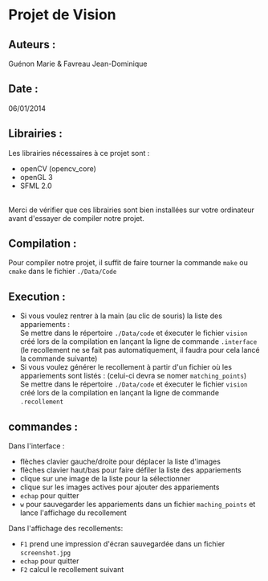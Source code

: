 ﻿Projet de Vision
================

Auteurs :
---------
Guénon Marie & Favreau Jean-Dominique

Date :
------
06/01/2014

Librairies :
------------
Les librairies nécessaires à ce projet sont :<br>

* openCV (opencv_core)
* openGL 3
* SFML 2.0

<br>Merci de vérifier que ces librairies sont bien installées sur votre ordinateur avant d'essayer de compiler notre projet.

Compilation :
-------------
Pour compiler notre projet, il suffit de faire tourner la commande `make` ou `cmake` dans le fichier `./Data/Code`

Execution :
-----------

* Si vous voulez rentrer à la main (au clic de souris) la liste des appariements :<br>
Se mettre dans le répertoire `./Data/code` et éxecuter le fichier `vision` créé lors de la compilation en lançant la ligne de commande `.interface`
<br>(le recollement ne se fait pas automatiquement, il faudra pour cela lancé la commande suivante)
* Si vous voulez générer le recollement à partir d'un fichier où les appariements sont listés : (celui-ci devra se nomer `matching_points`)<br>
Se mettre dans le répertoire `./Data/code` et éxecuter le fichier `vision` créé lors de la compilation en lançant la ligne de commande `.recollement`


commandes :
-----------
Dans l'interface :

* flèches clavier gauche/droite pour déplacer la liste d'images
* flèches clavier haut/bas pour faire défiler la liste des appariements
* clique sur une image de la liste pour la sélectionner
* clique sur les images actives pour ajouter des appariements
* `echap` pour quitter
* `w` pour sauvegarder les appariements dans un fichier `maching_points` et lance l'affichage du recollement

Dans l'affichage des recollements:

* `F1` prend une impression d'écran sauvegardée dans un fichier `screenshot.jpg`
* `echap` pour quitter
* `F2` calcul le recollement suivant


